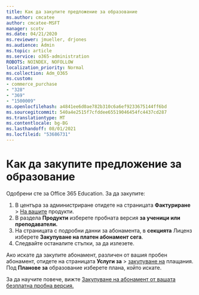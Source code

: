 ```yaml
---
title: Как да закупите предложение за образование
ms.author: cmcatee
author: cmcatee-MSFT
manager: scotv
ms.date: 04/21/2020
ms.reviewer: jmueller, drjones
ms.audience: Admin
ms.topic: article
ms.service: o365-administration
ROBOTS: NOINDEX, NOFOLLOW
localization_priority: Normal
ms.collection: Adm_O365
ms.custom:
- commerce_purchase
- "328"
- "369"
- "1500009"
ms.openlocfilehash: a4841ee6d0ae782b310c6a6ef9233675144ff6bd
ms.sourcegitcommit: 540a4e2515f7cfddee65519046454fc4437cd287
ms.translationtype: MT
ms.contentlocale: bg-BG
ms.lasthandoff: 08/01/2021
ms.locfileid: "53686731"
---
```

# <a name="how-to-purchase-an-education-offer"></a>Как да закупите предложение за образование

Одобрени сте за Office 365 Education. За да закупите:
  
1. В центъра за администриране отидете на страницата **Фактуриране** \> [На вашите](https://go.microsoft.com/fwlink/p/?linkid=842054) продукти.
2. В раздела **Продукти** изберете пробната версия **за ученици или преподаватели.**
3. На страницата с подробни данни за абонамента, в **секцията** Лиценз изберете **Закупуване на платен абонамент сега**.
4. Следвайте останалите стъпки, за да излезете.

Ако искате да закупите абонамент, различен от вашия пробен абонамент, отидете на страницата **Услуги за** \> [закупуване на](https://go.microsoft.com/fwlink/p/?linkid=868433) плащания. Под **Планове за** образование изберете плана, който искате.

За да научите повече, вижте [Закупуване на абонамент от вашата безплатна пробна версия.](/microsoft-365/commerce/try-or-buy-microsoft-365#buy-a-subscription-from-your-free-trial)